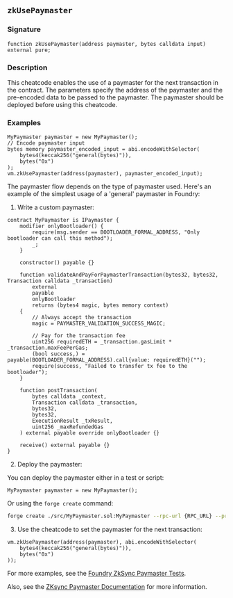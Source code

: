 ## `zkUsePaymaster`

### Signature

```solidity
function zkUsePaymaster(address paymaster, bytes calldata input) external pure;
```

### Description

This cheatcode enables the use of a paymaster for the next transaction in the contract. The parameters specify the address of the paymaster and the pre-encoded data to be passed to the paymaster. The paymaster should be deployed before using this cheatcode.

### Examples

```solidity
MyPaymaster paymaster = new MyPaymaster();
// Encode paymaster input
bytes memory paymaster_encoded_input = abi.encodeWithSelector(
    bytes4(keccak256("general(bytes)")),
    bytes("0x")
);
vm.zkUsePaymaster(address(paymaster), paymaster_encoded_input);
```

The paymaster flow depends on the type of paymaster used. Here's an example of the simplest usage of a 'general' paymaster in Foundry:

1. Write a custom paymaster:

```solidity
contract MyPaymaster is IPaymaster {
    modifier onlyBootloader() {
        require(msg.sender == BOOTLOADER_FORMAL_ADDRESS, "Only bootloader can call this method");
        _;
    }

    constructor() payable {}

    function validateAndPayForPaymasterTransaction(bytes32, bytes32, Transaction calldata _transaction)
        external
        payable
        onlyBootloader
        returns (bytes4 magic, bytes memory context)
    {
        // Always accept the transaction
        magic = PAYMASTER_VALIDATION_SUCCESS_MAGIC;

        // Pay for the transaction fee
        uint256 requiredETH = _transaction.gasLimit * _transaction.maxFeePerGas;
        (bool success,) = payable(BOOTLOADER_FORMAL_ADDRESS).call{value: requiredETH}("");
        require(success, "Failed to transfer tx fee to the bootloader");
    }

    function postTransaction( 
        bytes calldata _context,
        Transaction calldata _transaction,
        bytes32,
        bytes32,
        ExecutionResult _txResult,
        uint256 _maxRefundedGas
    ) external payable override onlyBootloader {}

    receive() external payable {}
}
```

2. Deploy the paymaster:

You can deploy the paymaster either in a test or script:

```solidity
MyPaymaster paymaster = new MyPaymaster();
```

Or using the `forge create` command:

```sh
forge create ./src/MyPaymaster.sol:MyPaymaster --rpc-url {RPC_URL} --private-key {PRIVATE_KEY} --zksync
```

3. Use the cheatcode to set the paymaster for the next transaction:

```solidity
vm.zkUsePaymaster(address(paymaster), abi.encodeWithSelector(
    bytes4(keccak256("general(bytes)")),
    bytes("0x")
));
```

For more examples, see the [Foundry ZkSync Paymaster Tests](https://github.com/matter-labs/foundry-zksync/blob/main/crates/forge/tests/fixtures/zk/Paymaster.t.sol).

Also, see the [ZKsync Paymaster Documentation](https://docs.zksync.io/build/developer-reference/account-abstraction/paymasters) for more information.
